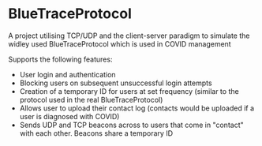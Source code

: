 # BlueTraceProtocol
A project utilising TCP/UDP and the client-server paradigm  to simulate the widley used BlueTraceProtocol which is used in COVID management

Supports the following features: 
- User login and authentication
- Blocking users on subsequent unsuccessful login attempts
- Creation of a temporary ID for users at set frequency (similar to the protocol used in the real BlueTraceProtocol)
- Allows user to upload their contact log (contacts would be uploaded if a user is diagnosed with COVID)
- Sends UDP and TCP beacons across to users that come in "contact" with each other. Beacons share a temporary ID
